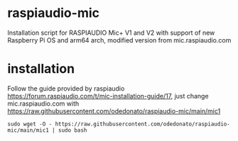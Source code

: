 # raspiaudio-mic
Installation script for RASPIAUDIO Mic+ V1 and V2 with support of new Raspberry Pi OS and arm64 arch, modified version from mic.raspiaudio.com

# installation
Follow the guide provided by raspiaudio https://forum.raspiaudio.com/t/mic-installation-guide/17, just change mic.raspiaudio.com with https://raw.githubusercontent.com/odedonato/raspiaudio-mic/main/mic1

`sudo wget -O - https://raw.githubusercontent.com/odedonato/raspiaudio-mic/main/mic1 | sudo bash`
